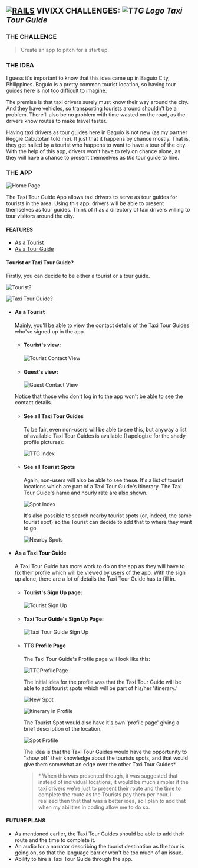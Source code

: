 ## **[![RAILS](https://user-images.githubusercontent.com/29721601/30682137-e2e0413e-9eda-11e7-9df1-6a21225f2c10.png "Rails")](http://rubyonrails.org/) VIVIXX CHALLENGES: _![TTG Logo](https://user-images.githubusercontent.com/29721601/30682653-f9ca1c88-9edc-11e7-937f-b755d8397f05.png "Taxi Tour Guide") Taxi Tour Guide_**

### THE CHALLENGE

> Create an app to pitch for a start up.

### THE IDEA

I guess it's important to know that this idea came up in Baguio City, Philippines. Baguio is a pretty common tourist location, so having tour guides here is not too difficult to imagine.

The premise is that taxi drivers surely must know their way around the city. And they have vehicles, so transporting tourists around shouldn't be a problem. There'll also be no problem with time wasted on the road, as the drivers know routes to make travel faster.

Having taxi drivers as tour guides here in Baguio is not new (as my partner Reggie Cabutotan told me). It just that it happens by chance mostly. That is, they get hailed by a tourist who happens to want to have a tour of the city. With the help of this app, drivers won't have to rely on chance alone, as they will have a chance to present themselves as _the_ tour guide to hire.

### THE APP

![Home Page](https://user-images.githubusercontent.com/29721601/30682639-f8d8b99c-9edc-11e7-8719-6ccb5c775eeb.png)

The Taxi Tour Guide App allows taxi drivers to serve as tour guides for tourists in the area. Using this app, drivers will be able to present themselves as tour guides. Think of it as a directory of taxi drivers willing to tour visitors around the city.

#### FEATURES
- [As a Tourist](#as-a-tourist)
- [As a Tour Guide](#as-a-taxi-tour-guide)
#### Tourist or Taxi Tour Guide?
Firstly, you can decide to be either a tourist or a tour guide.

![Tourist?](https://user-images.githubusercontent.com/29721601/30682641-f8ddb762-9edc-11e7-9d31-24b7374d073e.png)

![Taxi Tour Guide?](https://user-images.githubusercontent.com/29721601/30682640-f8d95c3a-9edc-11e7-8f33-282fcfca3c5c.png)

- #### As a Tourist
    Mainly, you'll be able to view the contact details of the Taxi Tour Guides who've signed up in the app.

    - #### Tourist's view:

        ![Tourist Contact View](https://user-images.githubusercontent.com/29721601/30682642-f8e90a5e-9edc-11e7-9be1-286df0fc6961.png)

    - #### Guest's view:

        ![Guest Contact View](https://user-images.githubusercontent.com/29721601/30682643-f8ebb808-9edc-11e7-976c-70fec2d6461e.png)

    Notice that those who don't log in to the app won't be able to see the contact details.

    - #### See all Taxi Tour Guides
        To be fair, even non-users will be able to see this, but anyway a list of available Taxi Tour Guides is available (I apologize for the shady profile pictures):

        ![TTG Index](https://user-images.githubusercontent.com/29721601/30682644-f90cbbd4-9edc-11e7-8c96-2d5ee17451a1.png)

    - #### See all Tourist Spots
        Again, non-users will also be able to see these. It's a list of tourist locations which are part of a Taxi Tour Guide's Itinerary. The Taxi Tour Guide's name and hourly rate are also shown.

        ![Spot Index](https://user-images.githubusercontent.com/29721601/30682645-f91f4074-9edc-11e7-8971-cd1d4a4c2c5d.png)

        It's also possible to search nearby tourist spots (or, indeed, the same tourist spot) so the Tourist can decide to add that to where they want to go.

        ![Nearby Spots](https://user-images.githubusercontent.com/29721601/30682646-f91fe042-9edc-11e7-8282-a65e3beea3bb.png)


- #### As a Taxi Tour Guide
    A Taxi Tour Guide has more work to do on the app as they will have to fix their profile which will be viewed by users of the app. With the sign up alone, there are a lot of details the Taxi Tour Guide has to fill in.

    - #### Tourist's Sign Up page:

        ![Tourist Sign Up](https://user-images.githubusercontent.com/29721601/30682647-f936da54-9edc-11e7-8107-8b11e2ab9afb.png)

    - #### Taxi Tour Guide's Sign Up Page:

        ![Taxi Tour Guide Sign Up](https://user-images.githubusercontent.com/29721601/30682648-f937293c-9edc-11e7-9196-6cd8c4ac136e.png)

    - #### TTG Profile Page

        The Taxi Tour Guide's Profile page will look like this:

        ![TTGProfilePage](https://user-images.githubusercontent.com/29721601/30682649-f952967c-9edc-11e7-9a7e-4c05e5f3211f.png)

        The initial idea for the profile was that the Taxi Tour Guide will be able to add tourist spots which will be part of his/her 'itinerary.'

        ![New Spot](https://user-images.githubusercontent.com/29721601/30682650-f9540200-9edc-11e7-959c-22dace2518c8.png)

        ![Itinerary in Profile](https://user-images.githubusercontent.com/29721601/30682651-f964b3a2-9edc-11e7-944d-c531371dec95.png)

        The Tourist Spot would also have it's own 'profile page' giving a brief description of the location.

        ![Spot Profile](https://user-images.githubusercontent.com/29721601/30682652-f98a6e44-9edc-11e7-9b40-6ead006f59cf.png)

        The idea is that the Taxi Tour Guides would have the opportunity to "show off" their knowledge about the tourists spots, and that would give them somewhat an edge over the other Taxi Tour Guides*.

        > \* When this was presented though, it was suggested that instead of individual locations, it would be much simpler if the taxi drivers we're just to present their route and the time to complete the route as the Tourists pay them per hour. I realized then that that was a better idea, so I plan to add that when my abilities in coding allow me to do so.

#### FUTURE PLANS
- As mentioned earlier, the Taxi Tour Guides should be able to add their route and the time to complete it.
- An audio for a narrator describing the tourist destination as the tour is going on, so that the language barrier won't be too much of an issue.
- Ability to hire a Taxi Tour Guide through the app.
